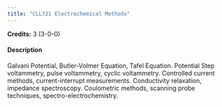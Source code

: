 ```yaml
---
title: "CLL721 Electrochemical Methods"
---
```

**Credits:** 3 (3-0-0)

#### Description
Galvani Potential, Butler-Volmer Equation, Tafel Equation. Potential Step voltammetry, pulse voltammetry, cyclic voltammetry. Controlled current methods, current-interrupt measurements. Conductivity relaxation, impedance spectroscopy. Coulometric methods, scanning probe techniques, spectro-electrochemistry.